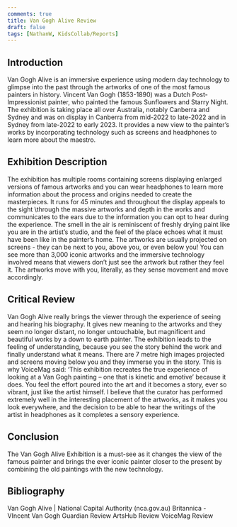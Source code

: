 ```yaml
---
comments: true
title: Van Gogh Alive Review
draft: false
tags: [NathanW, KidsCollab/Reports]
---
```


## Introduction

Van Gogh Alive is an immersive experience using modern day technology to glimpse into the past through the artworks of one of the most famous painters in history. Vincent Van Gogh (1853-1890) was a Dutch Post-Impressionist painter, who painted the famous Sunflowers and Starry Night.
The exhibition is taking place all over Australia, notably Canberra and Sydney and was on display in Canberra from mid-2022 to late-2022 and in Sydney from late-2022 to early 2023. It provides a new view to the painter’s works by incorporating technology such as screens and headphones to learn more about the maestro.

## Exhibition Description

The exhibition has multiple rooms containing screens displaying enlarged versions of famous artworks and you can wear headphones to learn more information about the process and origins needed to create the masterpieces. It runs for 45 minutes and throughout the display appeals to the sight \through the massive artworks and depth in the works and communicates to the ears due to the information you can opt to hear during the experience. The smell in the air is reminiscent of freshly drying paint like you are in the artist’s studio, and the feel of the place echoes what it must have been like in the painter’s home. The artworks are usually projected on screens - they can be next to you, above you, or even below you! You can see more than 3,000 iconic artworks and the immersive technology involved means that viewers don’t just see the artwork but rather they feel it. The artworks move with you, literally, as they sense movement and move accordingly.

## Critical Review

Van Gogh Alive really brings the viewer through the experience of seeing and hearing his biography. It gives new meaning to the artworks and they seem no longer distant, no longer untouchable, but magnificent and beautiful works by a down to earth painter. The exhibition leads to the feeling of understanding, because you see the story behind the work and finally understand what it means. There are 7 metre high images projected and screens moving below you and they immerse you in the story. This is why VoiceMag said: ‘This exhibition recreates the true experience of looking at a Van Gogh painting – one that is kinetic and emotive’ because it does. You feel the effort poured into the art and it becomes a story, ever so vibrant, just like the artist himself. I believe that the curator has performed extremely well in the interesting placement of the artworks, as it makes you look everywhere, and the decision to be able to hear the writings of the artist in headphones as it completes a sensory experience.

## Conclusion

The Van Gogh Alive Exhibition is a must-see as it changes the view of the famous painter and brings the ever iconic painter closer to the present by combining the old paintings with the new technology.

## Bibliography

Van Gogh Alive | National Capital Authority (nca.gov.au)
Britannica - VIncent Van Gogh
Guardian Review
ArtsHub Review
VoiceMag Review
